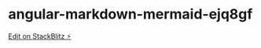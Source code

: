 # angular-markdown-mermaid-ejq8gf

[Edit on StackBlitz ⚡️](https://stackblitz.com/edit/angular-markdown-mermaid-ejq8gf)